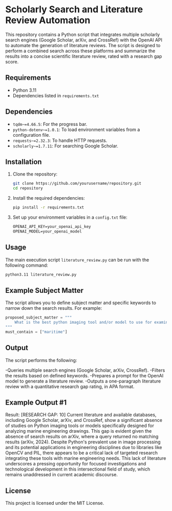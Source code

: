# Scholarly Search and Literature Review Automation

This repository contains a Python script that integrates multiple scholarly search engines (Google Scholar, arXiv, and CrossRef) with the OpenAI API to automate the generation of literature reviews. The script is designed to perform a combined search across these platforms and summarize the results into a concise scientific literature review, rated with a research gap score.

## Requirements

- Python 3.11
- Dependencies listed in `requirements.txt`

## Dependencies

- `tqdm~=4.66.5`: For the progress bar.
- `python-dotenv~=1.0.1`: To load environment variables from a configuration file.
- `requests~=2.32.3`: To handle HTTP requests.
- `scholarly~=1.7.11`: For searching Google Scholar.

## Installation

1. Clone the repository:

    ```bash
    git clone https://github.com/yourusername/repository.git
    cd repository
    ```

2. Install the required dependencies:

    ```bash
    pip install -r requirements.txt
    ```

3. Set up your environment variables in a `config.txt` file:

    ```txt
    OPENAI_API_KEY=your_openai_api_key
    OPENAI_MODEL=your_openai_model
    ```

## Usage

The main execution script `literature_review.py` can be run with the following command:

```bash
python3.11 literature_review.py
```
## Example Subject Matter

The script allows you to define subject matter and specific keywords to narrow down the search results. For example:

```python
proposed_subject_matter = """
    What is the best python imaging tool and/or model to use for examining marine engineering drawings?
"""
must_contain = ["maritime"]
```
## Output

The script performs the following:

-Queries multiple search engines (Google Scholar, arXiv, CrossRef).
-Filters the results based on defined keywords.
-Prepares a prompt for the OpenAI model to generate a literature review.
-Outputs a one-paragraph literature review with a quantitative research gap rating, in APA format.

## Example Output #1

Result:  [RESEARCH GAP: 10] Current literature and available databases, including Google Scholar, arXiv, and CrossRef, show a significant absence of studies on Python imaging tools or models specifically designed for analyzing marine engineering drawings. This gap is evident given the absence of search results on arXiv, where a query returned no matching results (arXiv, 2024). Despite Python's prevalent use in image processing and its potential applications in engineering disciplines due to libraries like OpenCV and PIL, there appears to be a critical lack of targeted research integrating these tools with marine engineering needs. This lack of literature underscores a pressing opportunity for focused investigations and technological development in this intersectional field of study, which remains unaddressed in current academic discourse.

## License

This project is licensed under the MIT License. 

